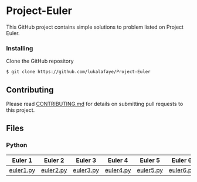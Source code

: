 # Project-Euler

This GitHub project contains simple solutions to problem listed on Project Euler.

### Installing

Clone the GitHub repository
```
$ git clone https://github.com/lukalafaye/Project-Euler
```

## Contributing

Please read [CONTRIBUTING.md](https://github.com/lukalafaye/Project-Euler/CONTRIBUTING.md) for details on submitting pull requests to this project.

## Files

### Python

| Euler 1 	| Euler 2 	| Euler 3 	| Euler 4 	| Euler 5 	| Euler 6 	| Euler 7 	| Euler 8 	| Euler 9 	| Euler 10 	| Euler 11 	| Euler 12 	| Euler 13 	| Euler 14 	| Euler 15 	| Euler 16 	| Euler 17 	| Euler 18 	| Euler 19 	| Euler 20 	|
|---------	|---------	|---------	|---------	|---------	|---------	|---------	|---------	|---------	|----------	|----------	|----------	|----------	|----------	|----------	|----------	|----------	|----------	|----------	|----------	|
|[euler1.py](https://github.com/lukalafaye/Project-Euler/blob/master/src/euler1.py)|[euler2.py](https://github.com/lukalafaye/Project-Euler/blob/master/src/euler2.py)|[euler3.py](https://github.com/lukalafaye/Project-Euler/blob/master/src/euler3.py)|[euler4.py](https://github.com/lukalafaye/Project-Euler/blob/master/src/euler4.py)|[euler5.py](https://github.com/lukalafaye/Project-Euler/blob/master/src/euler5.py)|[euler6.py](https://github.com/lukalafaye/Project-Euler/blob/master/src/euler6.py)|[euler7.py](https://github.com/lukalafaye/Project-Euler/blob/master/src/euler7.py)|[euler8.py](https://github.com/lukalafaye/Project-Euler/blob/master/src/euler8.py)|[euler9.py](https://github.com/lukalafaye/Project-Euler/blob/master/src/euler9.py)|[euler10.py](https://github.com/lukalafaye/Project-Euler/blob/master/src/euler10.py)|[euler11.py](https://github.com/lukalafaye/Project-Euler/blob/master/src/euler11.py)|[euler12.py](https://github.com/lukalafaye/Project-Euler/blob/master/src/euler12.py)|[euler13.py](https://github.com/lukalafaye/Project-Euler/blob/master/src/euler13.py)|[euler14.py](https://github.com/lukalafaye/Project-Euler/blob/master/src/euler14.py)|[euler15.py](https://github.com/lukalafaye/Project-Euler/blob/master/src/euler15.py)|[euler16.py](https://github.com/lukalafaye/Project-Euler/blob/master/src/euler16.py)|[euler17.py](https://github.com/lukalafaye/Project-Euler/blob/master/src/euler17.py)|[euler18.py](https://github.com/lukalafaye/Project-Euler/blob/master/src/euler18.py)|[euler19.py](https://github.com/lukalafaye/Project-Euler/blob/master/src/euler19.py)|[euler20.py](https://github.com/lukalafaye/Project-Euler/blob/master/src/euler20.py)|
